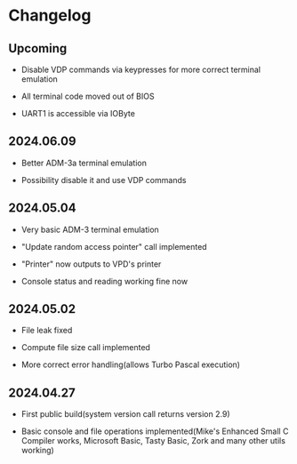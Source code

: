 # Changelog

## Upcoming

 * Disable VDP commands via keypresses for more correct terminal emulation

 * All terminal code moved out of BIOS

 * UART1 is accessible via IOByte

## 2024.06.09

 * Better ADM-3a terminal emulation

 * Possibility disable it and use VDP commands

## 2024.05.04

 * Very basic ADM-3 terminal emulation

 * "Update random access pointer" call implemented 

 * "Printer" now outputs to VPD's printer

 * Console status and reading working fine now

## 2024.05.02

 * File leak fixed

 * Compute file size call implemented

 * More correct error handling(allows Turbo Pascal execution)

## 2024.04.27

 * First public build(system version call returns version 2.9)

 * Basic console and file operations implemented(Mike's Enhanced Small C Compiler works, Microsoft Basic, Tasty Basic, Zork and many other utils working)